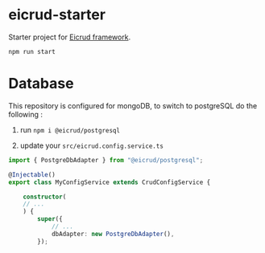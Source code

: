 # eicrud-starter
Starter project for [Eicrud framework](https://github.com/eicrud/eicrud).

`npm run start`

# Database

This repository is configured for mongoDB, to switch to postgreSQL do the following :

1. run `npm i @eicrud/postgresql`

2. update your `src/eicrud.config.service.ts`
```typescript
import { PostgreDbAdapter } from "@eicrud/postgresql"; 

@Injectable()
export class MyConfigService extends CrudConfigService {

    constructor(
    // ...
    ) {
        super({
            // ...
            dbAdapter: new PostgreDbAdapter(),
        });
```
